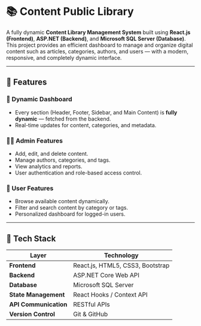 # 📚 Content Public Library

A fully dynamic **Content Library Management System** built using **React.js (Frontend)**, **ASP.NET (Backend)**, and **Microsoft SQL Server (Database)**.  
This project provides an efficient dashboard to manage and organize digital content such as articles, categories, authors, and users — with a modern, responsive, and completely dynamic interface.

---

## 🚀 Features

### 🧩 Dynamic Dashboard
- Every section (Header, Footer, Sidebar, and Main Content) is **fully dynamic** — fetched from the backend.
- Real-time updates for content, categories, and metadata.

### 🧑‍💼 Admin Features
- Add, edit, and delete content.
- Manage authors, categories, and tags.
- View analytics and reports.
- User authentication and role-based access control.

### 📖 User Features
- Browse available content dynamically.
- Filter and search content by category or tags.
- Personalized dashboard for logged-in users.

---

## 🧠 Tech Stack

| Layer | Technology |
|-------|-------------|
| **Frontend** | React.js, HTML5, CSS3, Bootstrap |
| **Backend** | ASP.NET Core Web API |
| **Database** | Microsoft SQL Server |
| **State Management** | React Hooks / Context API |
| **API Communication** | RESTful APIs |
| **Version Control** | Git & GitHub |
